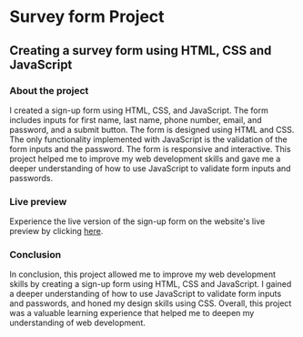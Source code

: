 # Survey form Project 

## Creating a survey form using HTML, CSS and JavaScript

### About the project 

I created a sign-up form using HTML, CSS, and JavaScript. The form includes inputs for first name, last name, phone number, email, and password, and a submit button. The form is designed using HTML and CSS. The only functionality implemented with JavaScript is the validation of the form inputs and the password. The form is responsive and interactive. This project helped me to improve my web development skills and gave me a deeper understanding of how to use JavaScript to validate form inputs and passwords.

### Live preview

Experience the live version of the sign-up form on the website's live preview by clicking [here](https://yushi5058.github.io/survey-form/).

### Conclusion

In conclusion, this project allowed me to improve my web development skills by creating a sign-up form using HTML, CSS and JavaScript. I gained a deeper understanding of how to use JavaScript to validate form inputs and passwords, and honed my design skills using CSS. Overall, this project was a valuable learning experience that helped me to deepen my understanding of web development.
